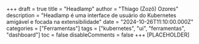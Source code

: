+++
draft = true
title = "Headlamp"
author = "Thiago (Zozô) Ozores"
description = "Headlamp é uma interface de usuário do Kubernetes amigável e focada na extensibilidade"
date = "2024-10-26T11:10:00.000Z"
categories = ["Ferramentas"]
tags = ["kubernetes", "ui", "ferramentas", "dashboard"]
toc = false
disableComments = false
+++
\[PLACEHOLDER]
